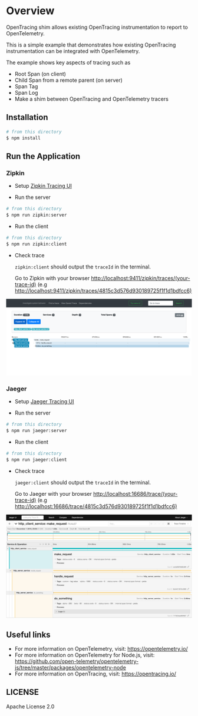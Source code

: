 # Overview

OpenTracing shim allows existing OpenTracing instrumentation to report to OpenTelemetry.

This is a simple example that demonstrates how existing OpenTracing instrumentation can be integrated with OpenTelemetry.

The example shows key aspects of tracing such as

- Root Span (on client)
- Child Span from a remote parent (on server)
- Span Tag
- Span Log
- Make a shim between OpenTracing and OpenTelemetry tracers

## Installation

```sh
# from this directory
$ npm install
```

## Run the Application

### Zipkin

- Setup [Zipkin Tracing UI](https://zipkin.io/pages/quickstart.html)

- Run the server

```sh
# from this directory
$ npm run zipkin:server
```

- Run the client

```sh
# from this directory
$ npm run zipkin:client
```

- Check trace

  `zipkin:client` should output the `traceId` in the terminal.

  Go to Zipkin with your browser <http://localhost:9411/zipkin/traces/(your-trace-id)> (e.g <http://localhost:9411/zipkin/traces/4815c3d576d930189725f1f1d1bdfcc6)>

<p align="center"><img src="./images/zipkin-ui.png?raw=true"/></p>

### Jaeger

- Setup [Jaeger Tracing UI](https://www.jaegertracing.io/docs/latest/getting-started/#all-in-one)

- Run the server

```sh
# from this directory
$ npm run jaeger:server
```

- Run the client

```sh
# from this directory
$ npm run jaeger:client
```

- Check trace

  `jaeger:client` should output the `traceId` in the terminal.

  Go to Jaeger with your browser <http://localhost:16686/trace/(your-trace-id)> (e.g <http://localhost:16686/trace/4815c3d576d930189725f1f1d1bdfcc6)>

<p align="center"><img src="images/jaeger-ui.png?raw=true"/></p>

## Useful links

- For more information on OpenTelemetry, visit: <https://opentelemetry.io/>
- For more information on OpenTelemetry for Node.js, visit: <https://github.com/open-telemetry/opentelemetry-js/tree/master/packages/opentelemetry-node>
- For more information on OpenTracing, visit: <https://opentracing.io/>

## LICENSE

Apache License 2.0
